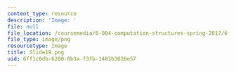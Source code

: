 ```yaml
---
content_type: resource
description: 'Image: '
file: null
file_location: /coursemedia/6-004-computation-structures-spring-2017/6ff1c0db62000b3af3fb1483b3626e57_Slide19.png
file_type: image/png
resourcetype: Image
title: Slide19.png
uid: 6ff1c0db-6200-0b3a-f3fb-1483b3626e57
---
```

